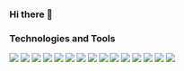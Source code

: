 ### Hi there 👋

<!--
**MarcoMihaiCondrache/MarcoMihaiCondrache** is a ✨ _special_ ✨ repository because its `README.md` (this file) appears on your GitHub profile.

Here are some ideas to get you started:

- 🔭 I’m currently working on ...
- 🌱 I’m currently learning ...
- 👯 I’m looking to collaborate on ...
- 🤔 I’m looking for help with ...
- 💬 Ask me about ...
- 📫 How to reach me: ...
- 😄 Pronouns: ...
- ⚡ Fun fact: ...
-->

### Technologies and Tools

![](https://img.shields.io/badge/OS-Windows-informational?style=flat&logo=Windows&logoColor=white&color=ea421c)
![](https://img.shields.io/badge/OS-Linux-informational?style=flat&logo=Linux&logoColor=white&color=ea421c)
![](https://img.shields.io/badge/OS-MacOS-informational?style=flat&logo=MacOS&logoColor=white&color=ea421c)
![](https://img.shields.io/badge/IDE-IntelliJ-informational?style=flat&logo=IntelliJ-IDEA&logoColor=white&color=ea421c)
![](https://img.shields.io/badge/IDE-WebStorm-informational?style=flat&logo=WebStorm&logoColor=white&color=ea421c)
![](https://img.shields.io/badge/IDE-CLion-informational?style=flat&logo=CLion&logoColor=white&color=ea421c)
![](https://img.shields.io/badge/IDE-PyCharm-informational?style=flat&logo=PyCharm&logoColor=white&color=ea421c)
![](https://img.shields.io/badge/Code-Javascript-informational?style=flat&logo=Javascript&logoColor=white&color=ea421c)
![](https://img.shields.io/badge/Code-Dart-informational?style=flat&logo=Dart&logoColor=white&color=ea421c)
![](https://img.shields.io/badge/Code-Python-informational?style=flat&logo=Python&logoColor=white&color=ea421c)
![](https://img.shields.io/badge/Code-C-informational?style=flat&logo=C&logoColor=white&color=ea421c)
![](https://img.shields.io/badge/Code-Java-informational?style=flat&logo=Java&logoColor=white&color=ea421c)
![](https://img.shields.io/badge/Code-PHP-informational?style=flat&logo=PHP&logoColor=white&color=ea421c)
![](https://img.shields.io/badge/Framework-Flutter-informational?style=flat&logo=Flutter&logoColor=white&color=ea421c)
![](https://img.shields.io/badge/Framework-VueJS-informational?style=flat&logo=Vue&logoColor=white&color=ea421c)
